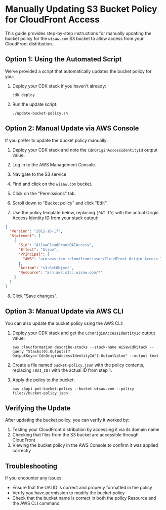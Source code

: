 # Manually Updating S3 Bucket Policy for CloudFront Access

This guide provides step-by-step instructions for manually updating the bucket policy for the `wisaw.com` S3 bucket to allow access from your CloudFront distribution.

## Option 1: Using the Automated Script

We've provided a script that automatically updates the bucket policy for you:

1. Deploy your CDK stack if you haven't already:
   ```
   cdk deploy
   ```

2. Run the update script:
   ```
   ./update-bucket-policy.sh
   ```

## Option 2: Manual Update via AWS Console

If you prefer to update the bucket policy manually:

1. Deploy your CDK stack and note the `CdnOriginAccessIdentityId` output value.

2. Log in to the AWS Management Console.

3. Navigate to the S3 service.

4. Find and click on the `wisaw.com` bucket.

5. Click on the "Permissions" tab.

6. Scroll down to "Bucket policy" and click "Edit".

7. Use the policy template below, replacing `[OAI_ID]` with the actual Origin Access Identity ID from your stack output:

```json
{
  "Version": "2012-10-17",
  "Statement": [
    {
      "Sid": "AllowCloudFrontOAIAccess",
      "Effect": "Allow",
      "Principal": {
        "AWS": "arn:aws:iam::cloudfront:user/CloudFront Origin Access Identity [OAI_ID]"
      },
      "Action": "s3:GetObject",
      "Resource": "arn:aws:s3:::wisaw.com/*"
    }
  ]
}
```

8. Click "Save changes".

## Option 3: Manual Update via AWS CLI

You can also update the bucket policy using the AWS CLI:

1. Deploy your CDK stack and get the `CdnOriginAccessIdentityId` output value:
   ```
   aws cloudformation describe-stacks --stack-name WiSawCdkStack --query "Stacks[0].Outputs[?OutputKey=='CdnOriginAccessIdentityId'].OutputValue" --output text
   ```

2. Create a file named `bucket-policy.json` with the policy contents, replacing `[OAI_ID]` with the actual ID from step 1.

3. Apply the policy to the bucket:
   ```
   aws s3api put-bucket-policy --bucket wisaw.com --policy file://bucket-policy.json
   ```

## Verifying the Update

After updating the bucket policy, you can verify it worked by:

1. Testing your CloudFront distribution by accessing it via its domain name
2. Checking that files from the S3 bucket are accessible through CloudFront
3. Viewing the bucket policy in the AWS Console to confirm it was applied correctly

## Troubleshooting

If you encounter any issues:

- Ensure that the OAI ID is correct and properly formatted in the policy
- Verify you have permission to modify the bucket policy
- Check that the bucket name is correct in both the policy Resource and the AWS CLI command

